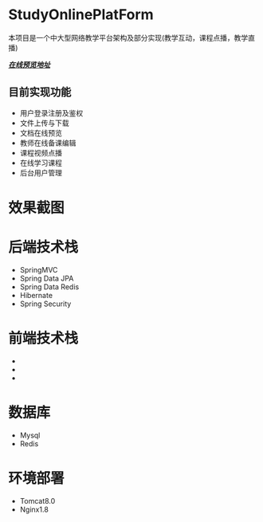 # StudyOnlinePlatForm
本项目是一个中大型网络教学平台架构及部分实现(教学互动，课程点播，教学直播)    

***[在线预览地址](http://119.29.190.224/OPSF)***
## 目前实现功能
- 用户登录注册及鉴权
- 文件上传与下载
- 文档在线预览
- 教师在线备课编辑
- 课程视频点播
- 在线学习课程
- 后台用户管理
# 效果截图

# 后端技术栈
- SpringMVC
- Spring Data JPA
- Spring Data Redis
- Hibernate 
- Spring Security
# 前端技术栈
-
- 
-
# 数据库
- Mysql 
- Redis
# 环境部署
- Tomcat8.0
- Nginx1.8

